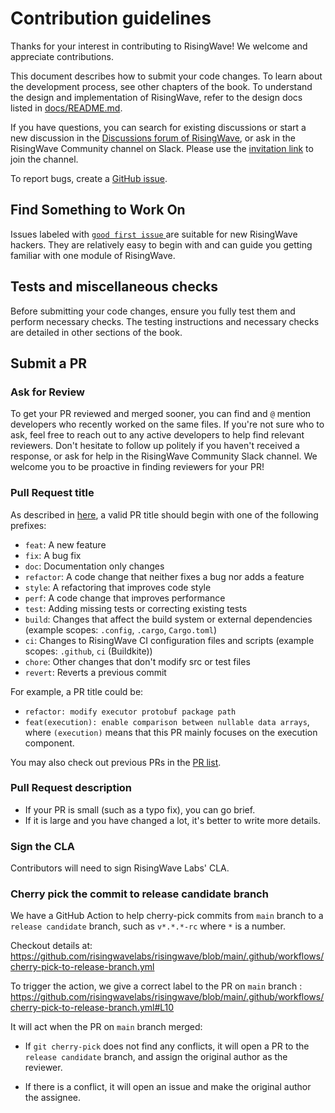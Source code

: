 # Contribution guidelines

Thanks for your interest in contributing to RisingWave! We welcome and appreciate contributions.

This document describes how to submit your code changes. To learn about the development process, see other chapters of the book. To understand the design and implementation of RisingWave, refer to the design docs listed in [docs/README.md](https://github.com/risingwavelabs/risingwave/blob/fb60113c2e8a7f0676af545c99f073a335c255f3/docs/README.md).
<!-- TODO: merge design docs into the book? -->

If you have questions, you can search for existing discussions or start a new discussion in the [Discussions forum of RisingWave](https://github.com/risingwavelabs/risingwave/discussions), or ask in the RisingWave Community channel on Slack. Please use the [invitation link](https://risingwave.com/slack) to join the channel.

To report bugs, create a [GitHub issue](https://github.com/risingwavelabs/risingwave/issues/new/choose).

<!-- toc -->

## Find Something to Work On

Issues labeled with [ `good first issue` ](https://github.com/risingwavelabs/risingwave/contribute) are suitable for new RisingWave hackers.
They are relatively easy to begin with and can guide you getting familiar with one module of RisingWave.

## Tests and miscellaneous checks

Before submitting your code changes, ensure you fully test them and perform necessary checks. The testing instructions and necessary checks are detailed in other sections of the book.

## Submit a PR

### Ask for Review

To get your PR reviewed and merged sooner, you can find and `@` mention developers who recently worked on the same files. If you're not sure who to ask, feel free to reach out to any active developers to help find relevant reviewers. Don't hesitate to follow up politely if you haven't received a response, or ask for help in the RisingWave Community Slack channel. We welcome you to be proactive in finding reviewers for your PR!

### Pull Request title

As described in [here](https://github.com/commitizen/conventional-commit-types/blob/master/index.json), a valid PR title should begin with one of the following prefixes:

- `feat`: A new feature
- `fix`: A bug fix
- `doc`: Documentation only changes
- `refactor`: A code change that neither fixes a bug nor adds a feature
- `style`: A refactoring that improves code style
- `perf`: A code change that improves performance
- `test`: Adding missing tests or correcting existing tests
- `build`: Changes that affect the build system or external dependencies (example scopes: `.config`,   `.cargo`,   `Cargo.toml`)
- `ci`: Changes to RisingWave CI configuration files and scripts (example scopes: `.github`,  `ci` (Buildkite))
- `chore`: Other changes that don't modify src or test files
- `revert`: Reverts a previous commit

For example, a PR title could be:

- `refactor: modify executor protobuf package path`
- `feat(execution): enable comparison between nullable data arrays`, where `(execution)` means that this PR mainly focuses on the execution component.

You may also check out previous PRs in the [PR list](https://github.com/risingwavelabs/risingwave/pulls).

### Pull Request description

- If your PR is small (such as a typo fix), you can go brief.
- If it is large and you have changed a lot, it's better to write more details.

### Sign the CLA

Contributors will need to sign RisingWave Labs' CLA.

### Cherry pick the commit to release candidate branch

We have a GitHub Action to help cherry-pick commits from `main` branch to a `release candidate` branch, such as `v*.*.*-rc` where `*` is a number.

Checkout details at: <https://github.com/risingwavelabs/risingwave/blob/main/.github/workflows/cherry-pick-to-release-branch.yml>

To trigger the action, we give a correct label to the PR on `main` branch :
<https://github.com/risingwavelabs/risingwave/blob/main/.github/workflows/cherry-pick-to-release-branch.yml#L10>

It will act when the PR on `main` branch merged:
- If `git cherry-pick` does not find any conflicts, it will open a PR to the `release candidate` branch, and assign the original author as the reviewer.

- If there is a conflict, it will open an issue and make the original author the assignee.
